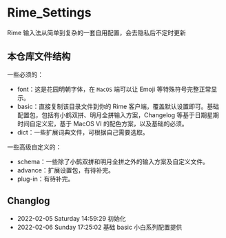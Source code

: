 # Rime_Settings

Rime 输入法从简单到复杂的一套自用配置，会去隐私后不定时更新

## 本仓库文件结构

一些必须的：

- font：这是花园明朝字体，在 `MacOS` 端可以让 Emoji 等特殊符号完整正常显示。
- basic：直接复制该目录文件到你的 Rime 客户端，覆盖默认设置即可。基础配置包，包括有小鹤双拼、明月全拼输入方案，Changelog 等基于日期星期时间自定义宏，基于 MacOS VI 的配色方案，以及基础的必须。
- dict：一些扩展词典文件，可根据自己需要选取。

一些高级自定义的：

- schema：一些除了小鹤双拼和明月全拼之外的输入方案及自定义文件。
- advance：扩展设置包，有待补完。
- plug-in：有待补完。

## Changlog

- 2022-02-05 Saturday 14:59:29 初始化
- 2022-02-06 Sunday 17:25:02 基础 basic 小白系列配置提供
